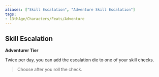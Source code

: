 ```yaml
---
aliases: ["Skill Escalation", "Adventure Skill Escalation"]
tags: 
- 13thAge/Characters/Feats/Adventure
---
```


## Skill Escalation

__Adventurer Tier__

Twice per day, you can add the escalation die to one of your skill checks.

> Choose after you roll the check.
